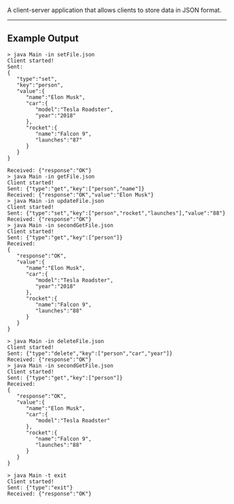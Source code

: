 A client-server application that allows clients to store data in JSON format.

----------------------------------------------------------------------------------------------------------------------------------------
Example Output
----------------------------------------------------------------------------------------------------------------------------------------
````
> java Main -in setFile.json 
Client started!
Sent:
{
   "type":"set",
   "key":"person",
   "value":{
      "name":"Elon Musk",
      "car":{
         "model":"Tesla Roadster",
         "year":"2018"
      },
      "rocket":{
         "name":"Falcon 9",
         "launches":"87"
      }
   }
}

Received: {"response":"OK"}
> java Main -in getFile.json 
Client started!
Sent: {"type":"get","key":["person","name"]}
Received: {"response":"OK","value":"Elon Musk"}
> java Main -in updateFile.json 
Client started!
Sent: {"type":"set","key":["person","rocket","launches"],"value":"88"}
Received: {"response":"OK"}
> java Main -in secondGetFile.json 
Client started!
Sent: {"type":"get","key":["person"]}
Received:
{
   "response":"OK",
   "value":{
      "name":"Elon Musk",
      "car":{
         "model":"Tesla Roadster",
         "year":"2018"
      },
      "rocket":{
         "name":"Falcon 9",
         "launches":"88"
      }
   }
}

> java Main -in deleteFile.json 
Client started!
Sent: {"type":"delete","key":["person","car","year"]}
Received: {"response":"OK"}
> java Main -in secondGetFile.json 
Client started!
Sent: {"type":"get","key":["person"]}
Received:
{
   "response":"OK",
   "value":{
      "name":"Elon Musk",
      "car":{
         "model":"Tesla Roadster"
      },
      "rocket":{
         "name":"Falcon 9",
         "launches":"88"
      }
   }
}

> java Main -t exit 
Client started!
Sent: {"type":"exit"}
Received: {"response":"OK"}
````
